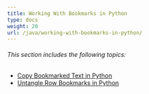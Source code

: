 ```yaml
---
title: Working With Bookmarks in Python
type: docs
weight: 20
url: /java/working-with-bookmarks-in-python/
---
```


###### This section includes the following topics: 

- [Copy Bookmarked Text in Python](https://docs.aspose.com/words/java/copy-bookmarked-text-in-python/)
- [Untangle Row Bookmarks in Python](https://docs.aspose.com/words/java/untangle-row-bookmarks-in-python/)
